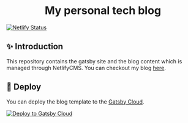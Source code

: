 <h1 align="center">
  My personal tech blog
</h1>

[![Netlify Status](https://api.netlify.com/api/v1/badges/b09ff07a-ddbd-4c98-94d1-08834c3427b7/deploy-status)](https://app.netlify.com/sites/timon-masberg-blog/deploys)

## ✨ Introduction
This repository contains the gatsby site and the blog content which is managed through NetlifyCMS. You can checkout my blog [here](https://blog.timonmasberg.com).

## 💫 Deploy
You can deploy the blog template to the [Gatsby Cloud](https://www.gatsbyjs.com/cloud/).  <br> 

[<img src="https://www.gatsbyjs.com/deploynow.svg" alt="Deploy to Gatsby Cloud">](https://www.gatsbyjs.com/dashboard/deploynow?url=https://github.com/gatsbyjs/gatsby-starter-blog)

